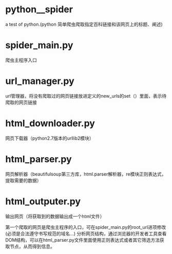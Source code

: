 # python__spider
a test of python.(python 简单爬虫爬取指定百科链接和该网页上的标题、阐述)

# spider_main.py
爬虫主程序入口
# url_manager.py
url管理器，将没有爬取过的网页链接放进定义的new_urls的set（）里面，表示待爬取的网页链接
# html_downloader.py
网页下载器（python2.7版本的urllib2模块）
# html_parser.py
网页解析器（beautifulsoup第三方库，html.parser解析器，re模块正则表达式，提取需要的数据）
# html_outputer.py
输出网页（将获取到的数据输出成一个html文件）

第一个爬取的网页是爬虫主程序的入口，可在spider_main.py的root_url进项修改(必须是合法遵守书写规范的域名...)
分析网页结构，通过浏览器的开发者工具查看DOM结构，可以在html_parser.py文件里面使用正则表达式或者其它筛选方法获取节点，从而得到信息。



